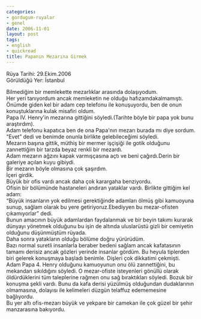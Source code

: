 ```yaml
---
categories:
- gordugum-ruyalar
- genel
date: 2006-11-01
layout: post
tags:
- english
- quickread
title: Papanın Mezarına Girmek
---
```


Rüya Tarihi: 29.Ekim.2006  
Görüldüğü Yer: İstanbul  
  
Bilmediğim bir memlekette mezarlıklar arasında dolaşıyodum.  
Her yeri tanıyordum ancak memleketin ne olduğu hafızamdakalmamıştı.  
Önümde giden kel bir adam cep telefonu ile konuşuyordu, ben de onun konuştuklarına kulak misafiri oldum.  
Papa IV. Henry'in mezarına gittiğini söyledi.(Tarihte böyle bir papa yok bunu araştırdım).  
Adam telefonu kapatıca ben de ona Papa'nın mezarı burada mı diye sordum.  
“Evet” dedi ve benimde onunla birlikte gelebileceğimi söyledi.  
Mezarın başına gittik, müthiş bir mermer işçişiği ile gotik olduğunu zannettiğim bir tarzda beyaz renkli bir mezardı.  
Adam mezarın ağzını kapak varmışçasına açtı ve beni çağırdı.Derin bir galeriye açılan kuyu gibiydi.  
Bir mezarın böyle olmasına çok şaşırdım.  
İçeri girdik.  
Büyük bir ofis vardı ancak daha çok karargaha benziyordu.  
Ofisin bir bölümünde hastaneleri andıran yataklar vardı. Birlikte gittiğim kel adam:  
“Büyük insanların yok edilmesi gerektiğinde adamları ölmüş gibi kamuoyuna sunup, sağlam olarak bu yere getiriyoruz.Ebediyyen bu mezar-ofisten çıkamıyorlar” dedi.  
Bunun amacının büyük adamlardan faydalanmak ve bir beyin takımı kurarak dünyayı yönetmek olduğunu bu işin de altında uluslarüstü gizli bir cemiyetin olduğunu düşünmüştüm rüyada.  
Daha sonra yatakların olduğu bölüme doğru yürürüdüm.  
Bazı normal suretli insanlarla beraber bedeni sağlam ancak kafatasının tamamı derisiz ancak gözleri yerinde insanlar gördüm. Bu heyula tiplerden biri gelerek konuşmaya başladı benimle. Dişleri çok dikkatimi çekmişti. Adam Papa 4. Henry olduğunu kamuoyunun onu ölü zannettiğini, bu mekandan sıkıldığını söyledi. O mezar-ofiste isteyenleri gönüllü olarak öldürdüklerini tüm taleplerine rağmen onu sağ bıraktıkları söyledi. Bozuk bir konuşma şekli vardı. Bunu da kafa derisi yüzülmüş olduğundan dudaklarının olmamasına, dolayısı ile kelimeleri düzgün telaffuz edememesine bağlıyordu.  
Bu yer altı ofis-mezarı büyük ve yekpare bir camekan ile çok güzel bir şehir manzarasına bakıyordu.
